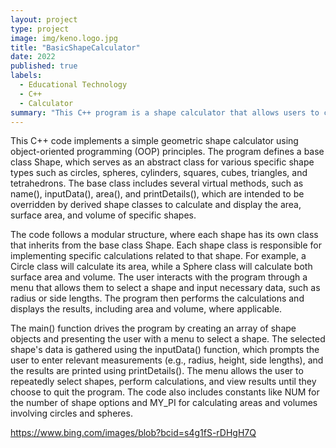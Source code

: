 ```yaml
---
layout: project
type: project
image: img/keno.logo.jpg
title: "BasicShapeCalculator"
date: 2022
published: true
labels:
  - Educational Technology
  - C++
  - Calculator
summary: "This C++ program is a shape calculator that allows users to calculate the area and volume of various geometric shapes, including circles, spheres, and cubes, using object-oriented principles."
---
```



This C++ code implements a simple geometric shape calculator using object-oriented programming (OOP) principles. The program defines a base class Shape, which serves as an abstract class for various specific shape types such as circles, spheres, cylinders, squares, cubes, triangles, and tetrahedrons. The base class includes several virtual methods, such as name(), inputData(), area(), and printDetails(), which are intended to be overridden by derived shape classes to calculate and display the area, surface area, and volume of specific shapes.

The code follows a modular structure, where each shape has its own class that inherits from the base class Shape. Each shape class is responsible for implementing specific calculations related to that shape. For example, a Circle class will calculate its area, while a Sphere class will calculate both surface area and volume. The user interacts with the program through a menu that allows them to select a shape and input necessary data, such as radius or side lengths. The program then performs the calculations and displays the results, including area and volume, where applicable.

The main() function drives the program by creating an array of shape objects and presenting the user with a menu to select a shape. The selected shape's data is gathered using the inputData() function, which prompts the user to enter relevant measurements (e.g., radius, height, side lengths), and the results are printed using printDetails(). The menu allows the user to repeatedly select shapes, perform calculations, and view results until they choose to quit the program. The code also includes constants like NUM for the number of shape options and MY_PI for calculating areas and volumes involving circles and spheres.


https://www.bing.com/images/blob?bcid=s4g1fS-rDHgH7Q







